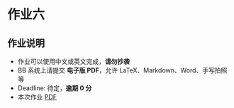 # 作业六

## 作业说明

- 作业可以使用中文或英文完成，**请勿抄袭**
- BB 系统上请提交 **电子版 PDF**，允许 LaTeX、Markdown、Word、手写拍照等
- Deadline: 待定，**逾期 0 分**
- 本次作业 [PDF](/pdf/hw6.pdf)
<!-- - [答案](/pdf/ans1.pdf) 已发布 -->
